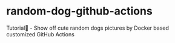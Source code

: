 # random-dog-github-actions
Tutorial🧸  - Show off cute random dogs pictures by Docker based customized GitHub Actions 
